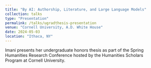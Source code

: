 ```yaml
---
title: "By AI: Authorship, Literature, and Large Language Models"
collection: talks
type: "Presentation"
permalink: /talks/ugradthesis-presentation
venue: "Cornell University, A.D. White House"
date: 2024-05-03
location: "Ithaca, NY"
---
```


Imani presents her undergraduate honors thesis as part of the Spring Humanities Research Conference hosted by the Humanities Scholars Program at Cornell University.
